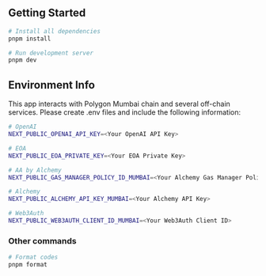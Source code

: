 ## Getting Started

```bash
# Install all dependencies
pnpm install

# Run development server
pnpm dev
```

## Environment Info
This app interacts with Polygon Mumbai chain and several off-chain services. Please create .env files and include the following information:

```bash
# OpenAI
NEXT_PUBLIC_OPENAI_API_KEY=<Your OpenAI API Key>

# EOA
NEXT_PUBLIC_EOA_PRIVATE_KEY=<Your EOA Private Key>

# AA by Alchemy
NEXT_PUBLIC_GAS_MANAGER_POLICY_ID_MUMBAI=<Your Alchemy Gas Manager Policy ID>

# Alchemy
NEXT_PUBLIC_ALCHEMY_API_KEY_MUMBAI=<Your Alchemy API Key>

# Web3Auth
NEXT_PUBLIC_WEB3AUTH_CLIENT_ID_MUMBAI=<Your Web3Auth Client ID>
```

### Other commands

```bash
# Format codes
pnpm format
```